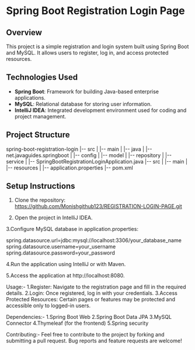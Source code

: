 # Spring Boot Registration Login Page

## Overview

This project is a simple registration and login system built using Spring Boot and MySQL. It allows users to register, log in, and access protected resources.

## Technologies Used

- **Spring Boot**: Framework for building Java-based enterprise applications.
- **MySQL**: Relational database for storing user information.
- **IntelliJ IDEA**: Integrated development environment used for coding and project management.

## Project Structure

spring-boot-registration-login
|-- src
| |-- main
| |-- java
| |-- net.javaguides.springboot
| |-- config
| |-- model
| |-- repository
| |-- service
| |-- SpringBootRegistrationLoginApplication.java
|-- src
| |-- main
| |-- resources
| |-- application.properties
|-- pom.xml


## Setup Instructions

1. Clone the repository:
https://github.com/Monishgithub123/REGISTRATION-LOGIN-PAGE.git



2. Open the project in IntelliJ IDEA.

3.Configure MySQL database in application.properties:

spring.datasource.url=jdbc:mysql://localhost:3306/your_database_name
spring.datasource.username=your_username
spring.datasource.password=your_password


4.Run the application using IntelliJ or with Maven.


5.Access the application at http://localhost:8080.


Usage:-
1.Register: Navigate to the registration page and fill in the required details.
2.Login: Once registered, log in with your credentials.
3.Access Protected Resources: Certain pages or features may be protected and accessible only to logged-in users.

Dependencies:-
1.Spring Boot Web
2.Spring Boot Data JPA
3.MySQL Connector
4.Thymeleaf (for the frontend)
5.Spring security





Contributing:-
Feel free to contribute to the project by forking and submitting a pull request. Bug reports and feature requests are welcome!
